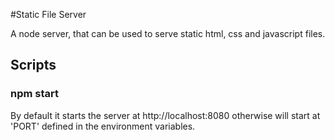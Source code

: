 #Static File Server

A node server, that can be used to serve static html, css and javascript files.

## Scripts

### npm start

By default it starts the server at http://localhost:8080 otherwise will start at 'PORT' defined in the environment variables.



